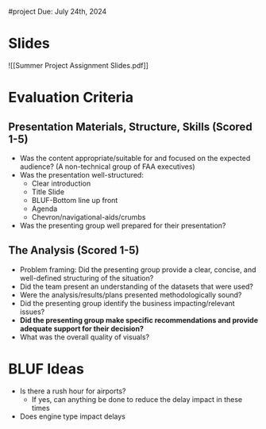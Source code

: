 #project 
Due: July 24th, 2024

# Slides
![[Summer Project Assignment Slides.pdf]]
# Evaluation Criteria
## Presentation Materials, Structure, Skills (Scored 1-5)
- Was the content appropriate/suitable for and focused on the expected audience? (A non-technical group of FAA executives)
- Was the presentation well-structured:
	- Clear introduction
	- Title Slide
	- BLUF-Bottom line up front
	- Agenda
	- Chevron/navigational-aids/crumbs
- Was the presenting group well prepared for their presentation?
## The Analysis (Scored 1-5)
- Problem framing: Did the presenting group provide a clear, concise, and well-defined structuring of the situation?
- Did the team present an understanding of the datasets that were used?
- Were the analysis/results/plans presented methodologically sound?
- Did the presenting group identify the business impacting/relevant issues?
- **Did the presenting group make specific recommendations and provide adequate support for their decision?**
- What was the overall quality of visuals?

# BLUF Ideas
- Is there a rush hour for airports?
	- If yes, can anything be done to reduce the delay impact in these times
- Does engine type impact delays
